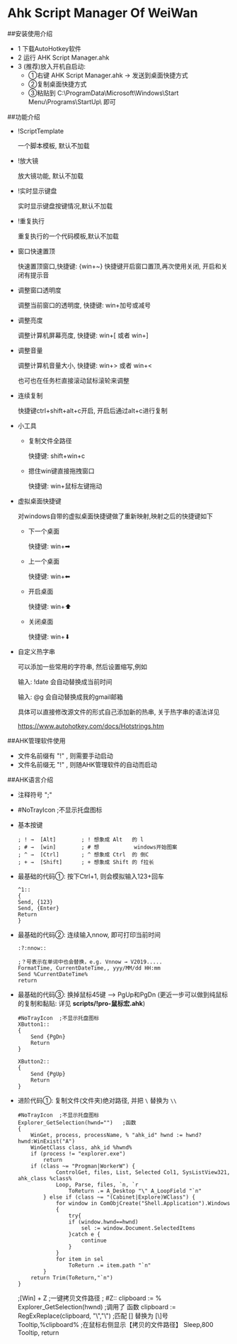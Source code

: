 #### 

# Ahk Script Manager Of WeiWan

##安装使用介绍

- 1 下载AutoHotkey软件
- 2 运行 AHK Script Manager.ahk  
- 3 (推荐)放入开机自启动:  
  - ①右键 AHK Script Manager.ahk → 发送到桌面快捷方式  
  - ②复制桌面快捷方式  
  - ③粘贴到 C:\ProgramData\Microsoft\Windows\Start Menu\Programs\StartUp\   即可

##功能介绍

- !ScriptTemplate 
  
  一个脚本模板, 默认不加载

- !放大镜
  
  放大镜功能, 默认不加载

- !实时显示键盘
  
  实时显示键盘按键情况,默认不加载

- !重复执行
  
  重复执行的一个代码模板,默认不加载

- 窗口快速置顶
  
  快速置顶窗口,快捷键: {win+~} 快捷键开启窗口置顶,再次使用关闭, 开启和关闭有提示音

- 调整窗口透明度
  
  调整当前窗口的透明度, 快捷键: win+加号或减号

- 调整亮度
  
  调整计算机屏幕亮度, 快捷键: win+[ 或者 win+]

- 调整音量
  
  调整计算机音量大小, 快捷键: win+> 或者 win+<
  
  也可也在任务栏直接滚动鼠标滚轮来调整

- 连续复制
  
  快捷键ctrl+shift+alt+c开启, 开启后通过alt+c进行复制

- 小工具
  
  - 复制文件全路径 
    
    快捷键: shift+win+c
  
  - 摁住win键直接拖拽窗口
    
    快捷键: win+鼠标左键拖动

- 虚拟桌面快捷键
  
  对windows自带的虚拟桌面快捷键做了重新映射,映射之后的快捷键如下
  
  - 下一个桌面
    
    快捷键: win+➡
  
  - 上一个桌面
    
    快捷键: win+⬅
  
  - 开启桌面
    
    快捷键: win+⬆
  
  - 关闭桌面
    
    快捷键: win+⬇

- 自定义热字串
  
  可以添加一些常用的字符串, 然后设置缩写,例如
  
  输入: !date  会自动替换成当前时间
  
  输入: @g 会自动替换成我的gmail邮箱
  
  具体可以直接修改源文件的形式自己添加新的热串, 关于热字串的语法详见
  
  https://www.autohotkey.com/docs/Hotstrings.htm

##AHK管理软件使用

- 文件名前缀有 "!" , 则需要手动启动
- 文件名前缀无 "!" , 则随AHK管理软件的自动而启动

##AHK语言介绍

- 注释符号 ";"

- #NoTrayIcon  ;不显示托盘图标

- 基本按键
  
  ```
  ; ! →  [Alt]        ; ! 想象成 Alt   的 l  
  ; # →  [win]        ; # 想           windows开始图案  
  ; ^ →  [Ctrl]       ; ^ 想象成 Ctrl  的 倒C  
  ; + →  [Shift]      ; + 想象成 Shift 的 f拉长  
  ```

- 最基础的代码①:  按下Ctrl+1, 则会模拟输入123+回车
  
  ```
  ^1::
  {
  Send, {123}
  Send, {Enter}
  Return
  }
  ```

- 最基础的代码②: 连续输入nnow, 即可打印当前时间
  
  ```
  :?:nnow::
  
  ;？号表示在单词中也会替换，e.g. Vnnow → V2019.....
  FormatTime, CurrentDateTime,, yyy/MM/dd HH:mm
  Send %CurrentDateTime%
  return
  ```

- 最基础的代码③:  换掉鼠标45键 --> PgUp和PgDn (更近一步可以做到纯鼠标的复制和黏贴: 详见 **scripts/!pro-鼠标宏.ahk**)
  
  ```
  #NoTrayIcon  ;不显示托盘图标
  XButton1::
  {
      Send {PgDn}
      Return
  }
  
  XButton2::
  {
      Send {PgUp}
      Return
  }
  ```

- 进阶代码①:  复制文件(文件夹)绝对路径, 并把 `\` 替换为 `\\`
  
  ```
  #NoTrayIcon  ;不显示托盘图标
  Explorer_GetSelection(hwnd="")   ;函数
  {  
      WinGet, process, processName, % "ahk_id" hwnd := hwnd? hwnd:WinExist("A")  
      WinGetClass class, ahk_id %hwnd%  
      if (process != "explorer.exe")  
          return  
      if (class ~= "Progman|WorkerW") {  
              ControlGet, files, List, Selected Col1, SysListView321, ahk_class %class%  
              Loop, Parse, files, `n, `r  
                  ToReturn .= A_Desktop "\" A_LoopField "`n"  
          } else if (class ~= "(Cabinet|Explore)WClass") {  
              for window in ComObjCreate("Shell.Application").Windows 
              {
                  try{
                  if (window.hwnd==hwnd)  
                      sel := window.Document.SelectedItems  
                  }catch e {
                      continue
                  }
              }
              for item in sel  
                  ToReturn .= item.path "`n"  
          }  
      return Trim(ToReturn,"`n")  
  } 
  ```
  
  ;[Win] + Z ;一键拷贝文件路径 ;
  #Z::
  clipboard := % Explorer_GetSelection(hwnd) ;调用了 函数
  clipboard := RegExReplace(clipboard, "\\","\\")    ;匹配 [\] 替换为 [\\]号     
  Tooltip,%clipboard%    ;在鼠标右侧显示【拷贝的文件路径】
  Sleep,800
  Tooltip,
  return
